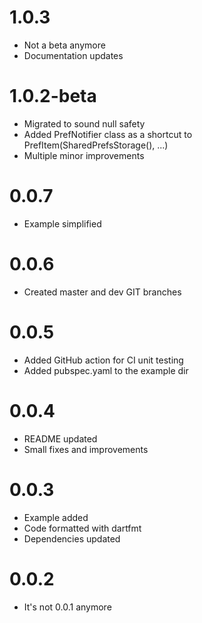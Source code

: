 # 1.0.3

- Not a beta anymore
- Documentation updates 

# 1.0.2-beta

- Migrated to sound null safety
- Added PrefNotifier class as a shortcut to PrefItem(SharedPrefsStorage(), ...)
- Multiple minor improvements 

# 0.0.7

- Example simplified

# 0.0.6

- Created master and dev GIT branches

# 0.0.5

- Added GitHub action for CI unit testing
- Added pubspec.yaml to the example dir

# 0.0.4

- README updated
- Small fixes and improvements

# 0.0.3

- Example added
- Code formatted with dartfmt
- Dependencies updated

# 0.0.2

- It's not 0.0.1 anymore